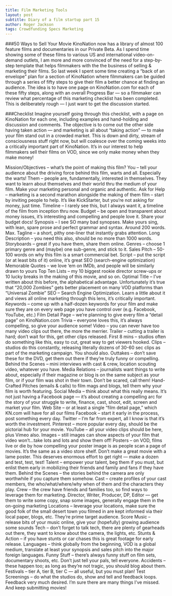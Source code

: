 ```yaml
---
title: Film Marketing Tools
layout: post
subtitle: Diary of a film startup part 15
author: Roger Jackson
tags: Crowdfunding Specs Marketing
---
```

###50 Ways to Sell Your Movie
KinoNation now has a library of almost 100 feature films and documentaries in our Private Beta. As I spend time showing some of these films to various US and international video-on-demand outlets, I am more and more convinced of the need for a step-by-step template that helps filmmakers with the the business of selling & marketing their films. So last week I spent some time creating a “back of an envelope” plan for a section of KinoNation where filmmakers can be guided through a series of fifty steps to give their film a better chance at finding an audience. The idea is to have one page on KinoNation.com for each of these fifty steps, along with an overall Progress Bar — so a filmmaker can review what percentage of this marketing checklist has been completed. This is deliberately rough — I just want to get the discussion started.

###Checklist
Imagine yourself going through this checklist, with a page on KinoNation for each one, including examples and hand-holding and discussion and comments. The objective is to come out the other side having taken action — and marketing is all about “taking action” — to make your film stand out in a crowded market. This is down and dirty, stream of consciousness stuff right now, but will coalesce over the coming weeks into a critically important part of KinoNation. It’s in our interest to help filmmakers sell their films on VOD, since we only make money when they make money!

Mission/Objectives – what’s the point of making this film?
You – tell your audience about the driving force behind this film, warts and all. Especially the warts!
Them – people are, fundamentally, interested in themselves. They want to learn about themselves and their world thru the medium of your film. Make your marketing personal and organic and authentic.
Ask for Help – marketing is a second marathon alongside the making of them film – start by inviting people to help. It’s like KickStarter, but you’re not asking for money, just time.
Timeline – I rarely see this, but I always want it, a timeline of the film from inception thru now.
Budget – be open and transparent about money issues, it’s interesting and compelling and people love it. Share your budget docs!
Synopsis – I see SO many bad synopses. Make yours sing, with lean, spare prose and perfect grammar and syntax. Around 200 words. Max.
Tagline – a short, pithy one-liner that instantly grabs attention.
Long Description – you need this also, should be no more than 1000 words.
Storyboards – great if you have them, share them online.
Genres – choose 1 primary genre and (maybe) one sub-genre, and stick to it.
Sales Pitch – 50-100 words on why this film is a smart commercial bet.
Script – put the script (or at least bits of it) online, it’s great SEO (search-engine optimization)
Memorable Quotes – we love ‘em on IMDb, and people will be similarly drawn to yours
Top Ten Lists – my 10 biggest rookie director screw-ups or 10 lucky breaks in the making of this movie, and so on.
Optimal Title – I’ve written about this before, the alphabetical advantage. Unfortunately it’s true that “20,000 Zombies” gets better placement on many VOD platforms than “Universal Zombie”
SEO – Search Engine Optimization. Learn a little about it and views all online marketing through this lens, it’s critically important.
Keywords – come up with a half-dozen keywords for your film and make sure they are on every web page you have control over (e.g. Facebook, YouTube, etc.)
Film Detail Page – we’re planning to give every film a “detail page” on KinoNation.com
Trivia – everyone loves this, it’s always compelling, so give your audience some!
Video – you can never have too many video clips out there, the more the merrier.
Trailer – cutting a trailer is hard; don’t wait for this, get other clips released.
First 8 mins – studios often do something like this, easy to cut, great way to get viewers hooked.
Clips – studios do this constantly, releasing literally dozens of 30-60 sec clips as part of the marketing campaign. You should also.
Outtakes – don’t save these for the DVD, get them out there if they’re truly funny or compelling.
Behind the Scenes – mini interviews with cast & crew, location scouting video, whatever you have.
Media Relations – journalists want things to write about, especially if their magazine or blog is on the same subject as your film, or if your film was shot in their town. Don’t be scared, call them!
Hand-Crafted Pitches (emails & calls) to film mags and blogs, tell them why your film is worth featuring.
Social Media – think about what this really means. It’s not just having a Facebook page — it’s about creating a compelling arc for the story of your struggle to write, finance, cast, shoot, edit, screen and market your film.
Web Site – or at least a single “film detail page,” which KN.com will have for all our films
Facebook – start it early in the process, post something every day.
Twitter – I’m far from expert, all I know is that it’s worth the investment.
Pinterest – more popular every day, should be the pictorial hub for your movie.
YouTube – all your video clips should be here, plus Vimeo also.
Images – still images can show aspects of your film that video won’t…take lots and lots and show them off!
Posters – on VOD, films live or die by how compelling your poster image is as people scan a page of movies. It’s the same as a video store shelf. Don’t make a great movie with a lame poster. This deserves enormous effort to get right — make a dozen and test, test, test!
Talent – empower your talent, beg them if you must, but enlist them early in mobilizing their friends and family and fans if they have them.
Behind the Scenes – the stories behind the camera are only worthwhile if you capture them somehow.
Cast – create profiles of your cast members, the who/what/where/why when of them and the characters they play.
Crew – the crew have friends and families too, so find ways to leverage them for marketing.
Director, Writer, Producer, DP, Editor — get them to write some copy, snap some images, generally engage them in the on-going marketing
Locations – leverage your locations, make sure the good folk of the small desert town you filmed in are kept informed via their local paper, blogs, etc. They’re prime target audience.
Score Music – release bits of your music online, give your (hopefully) growing audience some sounds
Tech – don’t forget to talk tech, there are plenty of gearheads out there, they want to know about the camera, the lights, etc.
Stunts & Action – if you have stunts or car chases this is great footage for early release.
Languages – think globally from the beginning, VOD is a global medium, translate at least your synopsis and sales pitch into the major foreign languages.
Funny Stuff – there’s always funny stuff on film sets, documentary shoots, etc. Don’t just tell your pals, tell everyone.
Accidents – these happen too; as long as they’re not tragic, you should blog about them.
Festivals – tier A, tier B, tier C — all useful, but you must plan!
Test Screenings – do what the studios do, show and tell and feedback loops.
Feedback very much desired. I’m sure there are many things I’ve missed. And keep submitting movies!
